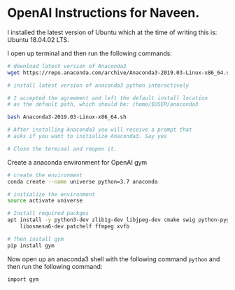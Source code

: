 # OpenAI Instructions for Naveen.

I installed the latest version of Ubuntu which at the time of writing this is: Ubuntu 18.04.02 LTS.

I open up terminal and then run the following commands:

```bash
# download latest version of Anaconda3
wget https://repo.anaconda.com/archive/Anaconda3-2019.03-Linux-x86_64.sh
```

```bash
# install latest version of anaconda3 python interactively

# I accepted the agreement and left the default install location
# as the default path, which should be: /home/$USER/anaconda3

bash Anaconda3-2019.03-Linux-x86_64.sh

# After installing Anaconda3 you will receive a prompt that
# asks if you want to initialize Anaconda3. Say yes

# Close the terminal and reopen it.
```


Create a anaconda environment for OpenAI gym
```bash
# create the environment
conda create --name universe python=3.7 anaconda

# initialize the environment
source activate universe

# Install required packges
apt install -y python3-dev zlib1g-dev libjpeg-dev cmake swig python-pyglet python3-opengl libboost-all-dev libsdl2-dev \
    libosmesa6-dev patchelf ffmpeg xvfb

# Then install gym
pip install gym
```

Now open up an anaconda3 shell with the following command `python` and then run the following command:
```python3
import gym
```
